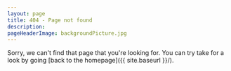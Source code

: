 ```yaml
---
layout: page
title: 404 - Page not found
description:
pageHeaderImage: backgroundPicture.jpg
---
```


Sorry, we can't find that page that you're looking for. You can try take for a look by going [back to the homepage]({{ site.baseurl }}/).
